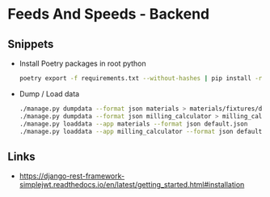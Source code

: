 # Feeds And Speeds - Backend

## Snippets

* Install Poetry packages in root python

    ```bash
    poetry export -f requirements.txt --without-hashes | pip install -r /dev/stdin
    ```

* Dump / Load data

    ```bash
    ./manage.py dumpdata --format json materials > materials/fixtures/default.json
    ./manage.py dumpdata --format json milling_calculator > milling_calculator/fixtures/default.json
    ./manage.py loaddata --app materials --format json default.json
    ./manage.py loaddata --app milling_calculator --format json default.json
    ```

## Links

* https://django-rest-framework-simplejwt.readthedocs.io/en/latest/getting_started.html#installation
